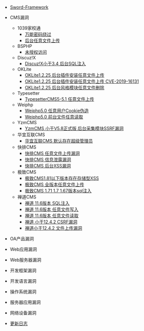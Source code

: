 * [Sword-Framework]()
* CMS漏洞
  * 1039家校通
    * [万能密码绕过](CMS漏洞/1039家校通/1039家校通万能密码绕过CNVD-2020-31494.md) 
    * [后台任意文件上传](CMS漏洞/1039家校通/1039家校通后台任意文件上传漏洞.md)
  * BSPHP
    * [未授权访问](CMS漏洞/BSPHP/BSPHP未授权访问信息泄露漏洞.md) 
  * Discuz!X
    * [Discuz!X小于3.4 后台SQL注入](CMS漏洞/Discuz!X/后台SQL注入漏洞.md)
  * OKLite
    * [OKLite1.2.25 后台插件安装任意文件上传](CMS漏洞/OKLite/OKLite1.2.25后台插件安装任意文件上传.md)
    * [OKLite1.2.25 后台插件安装任意文件上传 CVE-2019-16131](CMS漏洞/OKLite/OKLite1.2.25后台模块导入任意文件上传CVE-2019-16131.md)
    * [OKLite1.2.25 后台风格模块任意文件删除](CMS漏洞/OKLite/OKLite1.2.25后台风格模块任意文件删除CVE-2019-16132.md)
  * Typesetter
    * [TypesetterCMS5-5.1 任意文件上传](CMS漏洞/Typesetter/TypesetterCMS5-5.1任意文件上传.md)
  * Weiphp
    * [Weiphp5.0 任意用户Cookie伪造](CMS漏洞/Weiphp/Weiphp5.0任意用户Cookie伪造CNVD-2021-09693.md)
    * [Weiphp5.0 前台文件任意读取](CMS漏洞/Weiphp/Weiphp5.0前台文件任意读取CNVD-2020-68596.md)
  * YzmCMS
    * [YzmCMS 小于V5.8正式版 后台采集模块SSRF漏洞](CMS漏洞/YzmCMS/YzmCMSVersion小于V5.8正式版后台采集模块SSRF漏洞.md)
  * 华宜互联CMS
    * [华宜互联CMS 默认存在超级管理员](CMS漏洞/华宜互联CMS/华宜互联CMS默认存在超级管理员漏洞.md)
  * 快排CMS
    * [快排CMS 任意文件上传漏洞](CMS漏洞/快排CMS/快排CMS任意文件上传漏洞.md)
    * [快排CMS 信息泄露漏洞](CMS漏洞/快排CMS/快排CMS信息泄露漏洞.md)
    * [快排CMS 后台XSS漏洞](CMS漏洞/快排CMS/快排CMS后台XSS漏洞.md)
  * 极致CMS
    * [极致CMS1.81以下版本存在存储型XSS](CMS漏洞/极致CMS/极致CMS1.81以下版本存储型XSS.md)
    * [极致CMS 全版本任意文件上传](CMS漏洞/极致CMS/极致CMS_全版本任意文件上传.md)
    * [极致CMS 1.71 1.7 1.67版本sql注入](CMS漏洞/极致CMS/极致CMS_1.71_1.7_1.67版本sql注入)
  * 禅道CMS
    * [禅道 11.6版本 SQL注入](CMS漏洞/禅道CMS/禅道11.6版本SQL注入漏洞.md)
    * [禅道 11.6版本 任意文件写入](CMS漏洞/禅道CMS/禅道11.6版本任意文件写入漏洞.md)
    * [禅道 11.6版本 任意文件读取](CMS漏洞/禅道CMS/禅道11.6版本任意文件读取漏洞.md)
    * [禅道 小于12.4.2 CSRF漏洞](CMS漏洞/禅道CMS/禅道小于12.4.2CSRF漏洞CNVD-2020-68552.md)
    * [禅道小于12.4.2 文件上传漏洞](CMS漏洞/禅道CMS/禅道小于12.4.2文件上传漏洞CNVD-C-2020-121325.md)
* OA产品漏洞
* Web应用漏洞
* Web服务器漏洞
* 开发框架漏洞
* 开发语言漏洞
* 操作系统漏洞
* 服务器应用漏洞
* 网络设备漏洞

* [更新日志](CHANGELOG.md)

